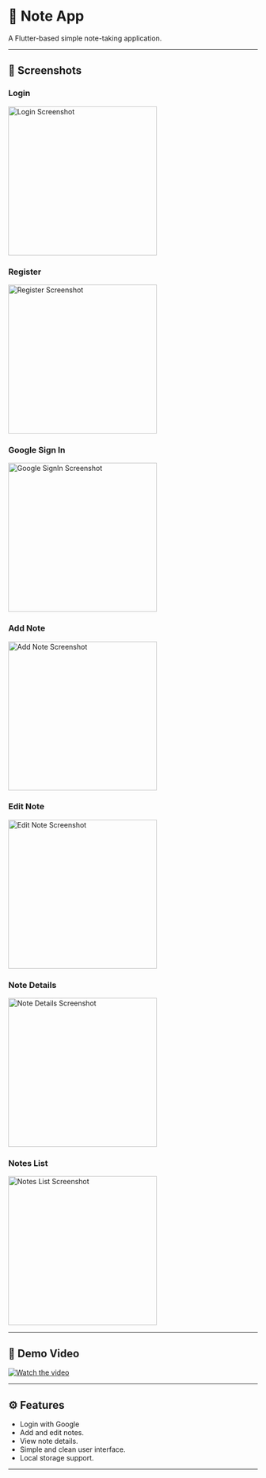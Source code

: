 # 📝 Note App

A Flutter-based simple note-taking application.

---

## 📸 Screenshots

### Login
<img src="assets/login.jpg" alt="Login Screenshot" width="300"/>

### Register
<img src="assets/register.jpg" alt="Register Screenshot" width="300"/>

### Google Sign In
<img src="assets/google.jpg" alt="Google SignIn Screenshot" width="300"/>

### Add Note
<img src="assets/addnote.jpg" alt="Add Note Screenshot" width="300"/>

### Edit Note
<img src="assets/editnote.jpg" alt="Edit Note Screenshot" width="300"/>

### Note Details
<img src="assets/notedetails.jpg" alt="Note Details Screenshot" width="300"/>

### Notes List
<img src="assets/notelist.jpg" alt="Notes List Screenshot" width="300"/>

---

## 🎥 Demo Video
[![Watch the video](https://img.youtube.com/vi/Pc1cpzO4cTQ/0.jpg)](https://youtube.com/shorts/Pc1cpzO4cTQ)

---

## ⚙️ Features
- Login with Google
- Add and edit notes.  
- View note details.  
- Simple and clean user interface.  
- Local storage support.  

---

